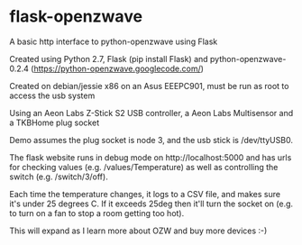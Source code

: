 flask-openzwave
===============

A basic http interface to python-openzwave using Flask

Created using Python 2.7, Flask (pip install Flask) and python-openzwave-0.2.4 (https://python-openzwave.googlecode.com/)

Created on debian/jessie x86 on an Asus EEEPC901, must be run as root to access the usb system

Using an Aeon Labs Z-Stick S2 USB controller, a Aeon Labs Multisensor and a TKBHome plug socket

Demo assumes the plug socket is node 3, and the usb stick is /dev/ttyUSB0.

The flask website runs in debug mode on http://localhost:5000 and has urls for checking values
(e.g. /values/Temperature) as well as controlling the switch (e.g. /switch/3/off).

Each time the temperature changes, it logs to a CSV file, and makes sure it's under 25 degrees C.  If it exceeds
25deg then it'll turn the socket on (e.g. to turn on a fan to stop a room getting too hot).

This will expand as I learn more about OZW and buy more devices :-)